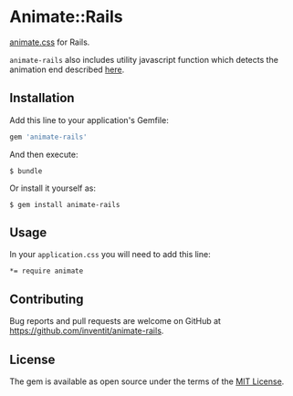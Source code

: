 # Animate::Rails

[animate.css](https://github.com/daneden/animate.css) for Rails.

`animate-rails` also includes utility javascript function which detects the animation end described [here](https://github.com/daneden/animate.css#usage-with-jquery).

## Installation

Add this line to your application's Gemfile:

```ruby
gem 'animate-rails'
```

And then execute:

    $ bundle

Or install it yourself as:

    $ gem install animate-rails

## Usage

In your `application.css` you will need to add this line:

    *= require animate

## Contributing

Bug reports and pull requests are welcome on GitHub at https://github.com/inventit/animate-rails.

## License

The gem is available as open source under the terms of the [MIT License](https://opensource.org/licenses/MIT).